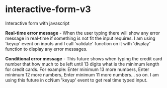 # interactive-form-v3
 Interactive form with javascript

<b>Real-time error message</b> - When the user typing there will show any error message in real-time if something is not fit the input requires. I am using 'keyup' event on inputs and I call 'validate' function on it with 'display' function to display any error messages.

<b>Conditional error message</b> - This future shows when typing the credit card number that how much to be left until 13 digits what is the minimum length for credit cards. For example: Enter minimum 13 more numbers, Enter minimum 12 more numbers, Enter minimum 11 more numbers... so on.
I am using this future in ccNum 'keyup' event to get real time typed input.
